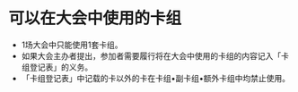 # 可以在大会中使用的卡组

* 1场大会中只能使用1套卡组。
* 如果大会主办者提出，参加者需要履行将在大会中使用的卡组的内容记入「卡组登记表」的义务。
* 「卡组登记表」中记载的卡以外的卡在卡组•副卡组•额外卡组中均禁止使用。

